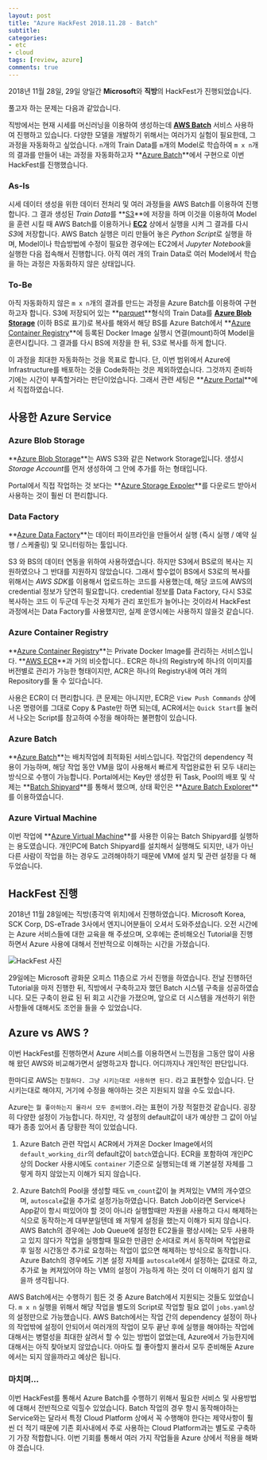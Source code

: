 ```yaml
---
layout: post
title: "Azure HackFest 2018.11.28 - Batch"
subtitle:  
categories: 
- etc
- cloud
tags: [review, azure]
comments: true
---
```


2018년 11월 28일, 29일 양일간 **Microsoft**와 **직방**의 HackFest가 진행되었습니다.

풀고자 하는 문제는 다음과 같았습니다.

직방에서는 현재 시세를 머신러닝을 이용하여 생성하는데 **[AWS Batch](https://aws.amazon.com/batch)** 서비스 사용하여 진행하고 있습니다. 다양한 모델을 개발하기 위해서는 여러가지 실험이 필요한데, 그 과정을 자동화하고 싶었습니다. 
`n`개의 Train Data를 `m`개의 Model로 학습하여 `m x n`개의 결과를 만들어 내는 과정을 자동화하고자 **[Azure Batch](https://azure.microsoft.com/services/batch)**에서 구현으로 이번 HackFest를 진행했습니다.

### As-Is

시세 데이터 생성을 위한 데이터 전처리 및 여러 과정들을 AWS Batch를 이용하여 진행합니다. 그 결과 생성된 *Train Data*를 **[S3](https://aws.amazon.com/s3)**에 저장을 하며 이것을 이용하여 Model을 훈련 시킬 때 AWS Batch를 이용하거나 **[EC2](https://aws.amazon.com/ec2)** 상에서 실행을 시켜 그 결과를 다시 *S3*에 저장합니다. AWS Batch 실행은 미리 만들어 놓은 *Python Script*로 실행을 하며, Model이나 학습방법에 수정이 필요한 경우에는 EC2에서 *Jupyter Notebook*을 실행한 다음 접속해서 진행합니다. 아직 여러 개의 Train Data로 여러 Model에서 학습을 하는 과정은 자동화하지 않은 상태입니다.

### To-Be

아직 자동화하지 않은 `m x n`개의 결과를 만드는 과정을 Azure Batch를 이용하여 구현하고자 합니다. S3에 저장되어 있는 **[parquet](https://parquet.apache.org)**형식의 Train Data를 **[Azure Blob Storage](https://azure.microsoft.com/services/storage/blobs)** (이하 BS로 표기)로 복사를 해와서 해당 BS를 Azure Batch에서 **[Azure Container Registry](https://azure.microsoft.com/services/container-registry)**에 등록된 Docker Image 실행시 연결(mount)하여 Model을 훈련시킵니다. 그 결과를 다시 BS에 저장을 한 뒤, S3로 복사를 하게 합니다.

이 과정을 최대한 자동화하는 것을 목표로 합니다. 단, 이번 범위에서 Azure에 Infrastructure를 배포하는 것을 Code화하는 것은 제외하였습니다. 그것까지 준비하기에는 시간이 부족할거라는 판단이었습니다. 그래서 관련 세팅은 **[Azure Portal](https://azure.microsoft.com/features/azure-portal)**에서 직접하였습니다.

## 사용한 Azure Service

### Azure Blob Storage

**[Azure Blob Storage](https://azure.microsoft.com/services/storage/blobs)**는 AWS S3와 같은 Network Storage입니다. 생성시 *Storage Account*를 먼저 생성하여 그 안에 추가를 하는 형태입니다.

Portal에서 직접 작업하는 것 보다는 **[Azure Storage Expoler](https://azure.microsoft.com/features/storage-explorer)**를 다운로드 받아서 사용하는 것이 훨씬 더 편리합니다.

### Data Factory

**[Azure Data Factory](https://azure.microsoft.com/services/data-factory)**는 데이터 파이프라인을 만들어서 실행 (즉시 실행 / 예약 실행 / 스케줄링) 및 모니터링하는 툴입니다.

S3 와 BS의 데이터 연동을 위하여 사용하였습니다. 하지만 S3에서 BS로의 복사는 지원하였으나 그 반대를 지원하지 않았습니다. 그래서 할수없이 BS에서 S3로의 복사를 위해서는 *AWS SDK*를 이용해서 업로드하는 코드를 사용했는데, 해당 코드에 AWS의 credential 정보가 당연히 필요합니다. credential 정보를 Data Factory, 다시 S3로 복사하는 코드 이 두군데 두는것 자체가 관리 포인트가 늘어나는 것이라서 HackFest 과정에서는 Data Factory를 사용했지만, 실제 운영시에는 사용하지 않을것 같습니다.

### Azure Container Registry

**[Azure Container Registry](https://azure.microsoft.com/services/container-registry)**는 Private Docker Image를 관리하는 서비스입니다. **[AWS ECR](https://aws.amazon.com/ecr)**과 거의 비슷합니다.. ECR은 하나의 Registry에 하나의 이미지를 버전별로 관리가 가능한 형태이지만, ACR은 하나의 Registry내에 여러 개의 Repository를 둘 수 있다습니다.

사용은 ECR이 더 편리합니다. 큰 문제는 아니지만, ECR은 `View Push Commands` 상에 나온 명령어를 그대로 Copy & Paste만 하면 되는데, ACR에서는 `Quick Start`를 눌러서 나오는 Script를 참고하여 수정을 해야하는 불편함이 있습니다.

### Azure Batch

**[Azure Batch](https://azure.microsoft.com/services/batch)**는 배치작업에 최적화된 서비스입니다. 작업간의 dependency 적용이 가능하며, 해당 작업 동안 VM을 많이 사용해서 빠르게 작업완료한 뒤 모두 내리는 방식으로 수행이 가능합니다. Portal에서는 Key만 생성한 뒤 Task, Pool의 배포 및 삭제는 **[Batch Shipyard](https://github.com/Azure/batch-shipyard)**를 통해서 했으며, 상태 확인은 **[Azure Batch Explorer](https://azure.github.io/BatchExplorer)**를 이용하였습니다.

### Azure Virtual Machine

이번 작업에 **[Azure Virtual Machine](https://azure.microsoft.com/services/virtual-machines)**를 사용한 이유는 Batch Shipyard를 실행하는 용도였습니다. 개인PC에 Batch Shipyard를 설치해서 실행해도 되지만, 내가 아닌 다른 사람이 작업을 하는 경우도 고려해야하기 때문에 VM에 설치 및 관련 설정을 다 해두었습니다.

## HackFest 진행

2018년 11월 28일에는 직방(종각역 위치)에서 진행하였습니다. Microsoft Korea, SCK Corp, DS-eTrade 3사에서 엔지니어분들이 오셔서 도와주셨습니다. 오전 시간에는 Azure 서비스들에 대한 교육을 해 주셨으며, 오후에는 준비해오신 Tutorial을 진행하면서 Azure 사용에 대해서 전반적으로 이해하는 시간을 가졌습니다.

![HackFest 사진](https://raw.githubusercontent.com/DevStarSJ/DevStarSJ.github.io/master/assets/img/post/2018-11-28.hackfest.jpg)

29일에는 Microsoft 광화문 오피스 11층으로 가서 진행을 하였습니다. 전날 진행하던 Tutorial을 마저 진행한 뒤, 직방에서 구축하고자 했던 Batch 시스템 구축을 성공하였습니다. 모든 구축이 완료 된 뒤 회고 시간을 가졌으며, 앞으로 더 시스템을 개선하기 위한 사항들에 대해서도 조언을 들을 수 있었습니다.

## Azure vs AWS ?

이번 HackFest를 진행하면서 Azure 서비스를 이용하면서 느낀점을 그동안 많이 사용해 왔던 AWS와 비교해가면서 설명하고자 합니다. 어디까지나 개인적인 판단입니다.

한마디로 AWS는 `친절하다. 그냥 시키는대로 사용하면 된다.` 라고 표현할수 있습니다. 단 시키는대로 해야지, 거기에 수정을 해야하는 것은 지원되지 않을 수도 있습니다.

Azure는 `뭘 좋아하는지 몰라서 모두 준비했어.`라는 표현이 가장 적절한것 같습니다. 굉장히 다양한 설정이 가능합니다. 하지만, 각 설정의 default값이 내가 예상한 그 값이 아닐때가 종종 있어서 좀 당황한 적이 있었습니다.

1. Azure Batch 관련 작업시 ACR에서 가져온 Docker Image에서의 `default_working_dir`의 default값이 `batch`였습니다. ECR을 포함하여 개인PC상의 Docker 사용시에도 `container` 기준으로 실행되는데 왜 기본설정 자체를 그렇게 하지 않았는지 이해가 되지 않습니다. 

2. Azure Batch의 Pool을 생성할 때도 `vm_count`값이 늘 켜져있는 VM의 개수였으며, `autoscale`값을 추가로 설정가능하였습니다. Batch Job이라면 Service나 App같이 항시 떠있어야 할 것이 아니라 실행할때만 자원을 사용하고 다시 해제하는 식으로 동작하는게 대부분일텐데 왜 저렇게 설정을 했는지 이해가 되지 않습니다. AWS Batch의 경우에는 Job Queue에 설정한 EC2들을 평상시에는 모두 사용하고 있지 않다가 작업을 실행할때 필요한 만큼만 순서대로 켜서 동작하며 작업완료 후 일정 시간동안 추가로 요청하는 작업이 없으면 해제하는 방식으로 동작합니다. Azure Batch의 경우에도 기본 설정 자체를 `autoscale`에서 설정하는 값대로 하고, 추가로 늘 켜져있어야 하는 VM의 설정이 가능하게 하는 것이 더 이해하기 쉽지 않을까 생각됩니다.

AWS Batch에서는 수행하기 힘든 것 중 Azure Batch에서 지원되는 것들도 있었습니다. `m x n` 실행을 위해서 해당 작업을 별도의 Script로 작업할 필요 없이 `jobs.yaml`상의 설정만으로 가능했습니다. AWS Batch에서는 작업 간의 dependency 설정이 하나의 작업밖에 설정이 안되어서 여러개의 작업이 모두 끝난 후에 실행을 해야하는 작업에 대해서는 병렬성을 최대한 살려서 할 수 있는 방법이 없었는데, Azure에서 가능한지에 대해서는 아직 찾아보지 않았습니다. 아마도 뭘 좋아할지 몰라서 모두 준비해둔 Azure에서는 되지 않을까라고 예상은 됩니다.

### 마치며...

이번 HackFest를 통해서 Azure Batch를 수행하기 위해서 필요한 서비스 및 사용방법에 대해서 전반적으로 익힐수 있었습니다. Batch 작업의 경우 항시 동작해야하는 Service와는 달라서 특정 Cloud Platform 상에서 꼭 수행해야 한다는 제약사항이 훨씬 더 적기 때문에 기존 회사내에서 주로 사용하는 Cloud Platform과는 별도로 구축하기 가장 적합합니다. 이번 기회를 통해서 여러 가지 작업들을 Azure 상에서 적용을 해봐야 겠습니다.
